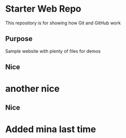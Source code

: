 # Starter Web Repo

This repository is for showing how Git and GitHub work

## Purpose

Sample website with plenty of files for demos

## Nice

# another nice
## Nice

# Added mina last time